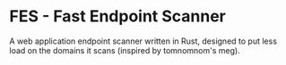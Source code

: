 # FES - Fast Endpoint Scanner
A web application endpoint scanner written in Rust, designed to put less load on the domains it scans (inspired by tomnomnom's meg).


